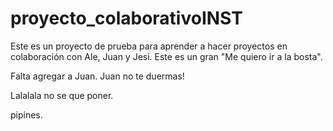 # proyecto_colaborativoINST

Este es un proyecto de prueba para aprender a hacer proyectos en colaboración con Ale, Juan y Jesi. Este es un gran "Me quiero ir a la bosta".

Falta agregar a Juan. Juan no te duermas!

Lalalala no se que poner.

pipines.
